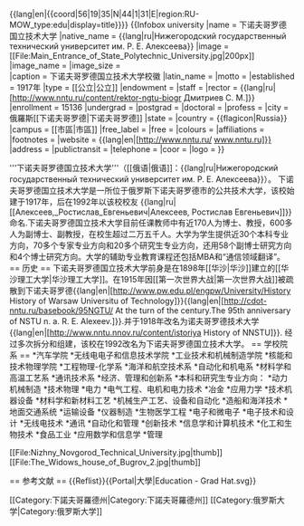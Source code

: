 {{lang|en|{{coord|56|19|35|N|44|1|31|E|region:RU-MOW_type:edu|display=title}}}}
{{Infobox university
|name            = 下诺夫哥罗德国立技术大学
|native_name     = {{lang|ru|Нижегородский государственный технический университет им. Р. Е. Алексеева}}
|image           = [[File:Main_Entrance_of_State_Polytechnic_University.jpg|200px]]
|image_name       = 
|image_size      =  
|caption         =  下诺夫哥罗德国立技术大学校徽
|latin_name      = 
|motto           = 
|established     = 1917年
|type            = [[公立|公立]]
|endowment       = 
|staff           = 
|rector          = {{lang|ru|[http://www.nntu.ru/content/rektor-ngtu-biogr Дмитриев С. М.]}}
|enrollment      = 15136
|undergrad       = 
|postgrad        = 
|doctoral        = 
|profess         = 
|city            = 俄羅斯[[下诺夫哥罗德|下诺夫哥罗德]]
|state           = 
|country         = {{flagicon|Russia}}
|campus          = [[市區|市區]]
|free_label      = 
|free            = 
|colours         =
|affiliations    = 
|footnotes       =
|website         = {{lang|en|[http://www.nntu.ru/ www.nntu.ru]}}
|address         =
|publictransit   =
|telephone       =
|coor            =
|logo            =
}}

'''下诺夫哥罗德国立技术大学'''（[[俄语|俄语]]：{{lang|ru|Нижегородский государственный технический университет им. Р. Е. Алексеева}}）。
下诺夫哥罗德国立技术大学是一所位于俄罗斯下诺夫哥罗德市的公共技术大学，该校始建于1917年，后在1992年以该校校友  {{lang|ru|[[Алексеев,_Ростислав_Евгеньевич|Алексеев, Ростислав Евгеньевич]]}}命名.下诺夫哥罗德国立技术大学目前任课教师中有近170人为博士、教授，600多人为副博士、副教授，在校生超过二万五千人。大学为学生提供近30个本科专业方向，70多个专家专业方向和20多个研究生专业方向，还用58个副博士研究方向和4个博士研究方向。大学的辅助专业教育课程还包括MBA和“通信领域翻译”。
== 历史 ==
下诺夫哥罗德国立技术大学前身是在1898年[[华沙|华沙]]建立的[[华沙理工大学|华沙理工大学]]。在1915年因[[第一次世界大战|第一次世界大战]]被疏散到下诺夫哥罗德<ref>{{lang|en|[http://www.pw.edu.pl/engpw/University/History History of Warsaw Universitu of Technology]}}</ref><ref>{{lang|en|[http://cdot-nntu.ru/basebook/95NGTU/ At the turn of the century.The 95th anniversary of NSTU n. a. R. E. Alexeev.]}}</ref>.并于1918年改名为诺夫哥罗德技术大学<ref>{{lang|en|[http://www.nntu.nnov.ru/content/istoriya History of NNSTU]}}</ref>.
经过多次拆分和组建，该校在1992改名为下诺夫哥罗德国立技术大学。
== 学校院系 ==
*汽车学院
*无线电电子和信息技术学院
*工业技术和机械制造学院
*核能和技术物理学院
*工程物理-化学系
*海洋和航空技术系
*自动化和机电系
*材料学和高温工艺系
*通讯技术系
*经济、管理和创新系
*本科和研究生专业方向：
*动力机械制造
*技术物理
*电力
*电气工程、电机和电力技术
*冶金
*应用力学
*技术机器设备
*材料学和新材料工艺
*机械生产工艺、设备和自动化
*造船和海洋技术
*地面交通系统
*运输设备
*仪器制造
*生物医学工程
*电子和微电子
*电子技术和设计
*无线电技术
*通讯
*自动化和管理
*创新技术
*信息学和计算机技术
*化工和生物技术
*食品工业
*应用数学和信息学
*管理

 [[File:Nizhny_Novgorod_Technical_University.jpg|thumb]]
 [[File:The_Widows_house_of_Bugrov_2.jpg|thumb]]



== 参考文献 ==
{{Reflist}}{{Portal|大學|Education - Grad Hat.svg}}

[[Category:下諾夫哥羅德州|Category:下諾夫哥羅德州]]
[[Category:俄罗斯大学|Category:俄罗斯大学]]